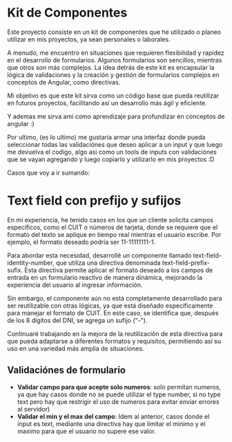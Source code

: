 # Kit de Componentes

Este proyecto consiste en un kit de componentes que he utilizado o planeo utilizar en mis proyectos, ya sean personales o laborales.

A menudo, me encuentro en situaciones que requieren flexibilidad y rapidez en el desarrollo de formularios. Algunos formularios son sencillos, mientras que otros son más complejos. La idea detrás de este kit es encapsular la lógica de validaciones y la creación y gestión de formularios complejos en conceptos de Angular, como directivas.

Mi objetivo es que este kit sirva como un código base que pueda reutilizar en futuros proyectos, facilitando así un desarrollo más ágil y eficiente.

Y ademas me sirva ami como aprendizaje para profundizar en conceptos de angular :)

Por ultimo, (es lo ultimo) me gustaria armar una interfaz donde pueda seleccionar todas las validaciónes que deseo aplicar a un input y que luego me devuelva el codigo, algo asi como un tools de inputs con validaciónes que se vayan agregando y luego copiarlo y utilizarlo en mis proyectos :D

Casos que voy a ir sumando:

# Text field con prefijo y sufijos

En mi experiencia, he tenido casos en los que un cliente solicita campos específicos, como el CUIT o números de tarjeta, donde se requiere que el formato del texto se aplique en tiempo real mientras el usuario escribe. Por ejemplo, el formato deseado podría ser 11-11111111-1.

Para abordar esta necesidad, desarrollé un componente llamado text-field-identity-number, que utiliza una directiva denominada text-field-prefix-sufix. Esta directiva permite aplicar el formato deseado a los campos de entrada en un formulario reactivo de manera dinámica, mejorando la experiencia del usuario al ingresar información.

Sin embargo, el componente aún no está completamente desarrollado para ser reutilizable con otras lógicas, ya que está diseñado específicamente para manejar el formato de CUIT. En este caso, se identifica que, después de los 8 dígitos del DNI, se agrega un sufijo ("-").

Continuaré trabajando en la mejora de la reutilización de esta directiva para que pueda adaptarse a diferentes formatos y requisitos, permitiendo así su uso en una variedad más amplia de situaciones.

## Validaciónes de formulario

- **Validar campo para que acepte solo numeros**: solo permitan numeros, ya que hay casos donde no se puede utilizar el type number, si no type text pero hay que restrigir el uso de numeros para evitar enviar errores al servidor)
- **Validar el min y el max del campo**: Idem al anterior, casos donde el input es text, mediante una directiva hay que limitar el minimo y el maximo para que el usuario no supere ese valor.


